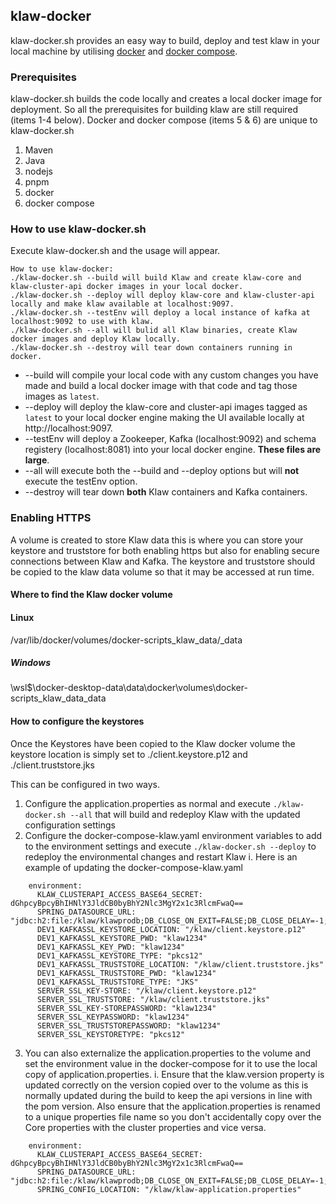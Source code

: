 ## klaw-docker
klaw-docker.sh provides an easy way to build, deploy and test klaw in your local machine by utilising [docker](https://www.docker.com/) and [docker compose](https://docs.docker.com/compose/).

### Prerequisites
klaw-docker.sh builds the code locally and creates a local docker image for deployment.
So all the prerequisites for building klaw are still required (items 1-4 below). Docker and docker compose (items 5 & 6) are unique to klaw-docker.sh
1. Maven
2. Java
3. nodejs
4. pnpm
5. docker
6. docker compose

### How to use klaw-docker.sh
Execute klaw-docker.sh and the usage will appear.
```
How to use klaw-docker:
./klaw-docker.sh --build will build Klaw and create klaw-core and klaw-cluster-api docker images in your local docker.
./klaw-docker.sh --deploy will deploy klaw-core and klaw-cluster-api locally and make klaw available at localhost:9097.
./klaw-docker.sh --testEnv will deploy a local instance of kafka at localhost:9092 to use with klaw.
./klaw-docker.sh --all will bulid all Klaw binaries, create Klaw docker images and deploy Klaw locally.
./klaw-docker.sh --destroy will tear down containers running in docker.
```

* --build will compile your local code with any custom changes you have made and build a local docker image with that code and tag those images as `latest`.
* --deploy will deploy the klaw-core and cluster-api images tagged as `latest` to your local docker engine making the UI available locally at http://localhost:9097.
* --testEnv will deploy a Zookeeper, Kafka (localhost:9092) and schema registery (localhost:8081) into your local docker engine.  **These files are large**.
* --all will execute both the --build and --deploy options but will **not** execute the testEnv option.
* --destroy will tear down **both** Klaw containers and Kafka containers.



### Enabling HTTPS
A volume is created to store Klaw data this is where you can store your keystore and truststore for both enabling https but also for enabling secure connections between Klaw and Kafka.
The keystore and truststore should be copied to the klaw data volume so that it may be accessed at run time.

#### Where to find the Klaw docker volume

#### Linux
/var/lib/docker/volumes/docker-scripts_klaw_data/_data
##### Windows
\\wsl$\docker-desktop-data\data\docker\volumes\docker-scripts_klaw_data\_data


#### How to configure the keystores
Once the Keystores have been copied to the Klaw docker volume the keystore location is simply set to ./client.keystore.p12 and ./client.truststore.jks

This can be configured in two ways.

1. Configure the application.properties as normal and execute ```./klaw-docker.sh --all``` that will build and redeploy Klaw with the updated configuration settings
2. Configure the docker-compose-klaw.yaml environment variables to add to the environment settings and execute ```./klaw-docker.sh --deploy``` to redeploy the environmental changes and restart Klaw
 i. Here is an example of updating the docker-compose-klaw.yaml
```
    environment:
      KLAW_CLUSTERAPI_ACCESS_BASE64_SECRET: dGhpcyBpcyBhIHNlY3JldCB0byBhY2Nlc3MgY2x1c3RlcmFwaQ==
      SPRING_DATASOURCE_URL: "jdbc:h2:file:/klaw/klawprodb;DB_CLOSE_ON_EXIT=FALSE;DB_CLOSE_DELAY=-1;MODE=MySQL;CASE_INSENSITIVE_IDENTIFIERS=TRUE;"
      DEV1_KAFKASSL_KEYSTORE_LOCATION: "/klaw/client.keystore.p12"
      DEV1_KAFKASSL_KEYSTORE_PWD: "klaw1234"
      DEV1_KAFKASSL_KEY_PWD: "klaw1234"
      DEV1_KAFKASSL_KEYSTORE_TYPE: "pkcs12"
      DEV1_KAFKASSL_TRUSTSTORE_LOCATION: "/klaw/client.truststore.jks"
      DEV1_KAFKASSL_TRUSTSTORE_PWD: "klaw1234"
      DEV1_KAFKASSL_TRUSTSTORE_TYPE: "JKS"
      SERVER_SSL_KEY-STORE: "/klaw/client.keystore.p12"
      SERVER_SSL_TRUSTSTORE: "/klaw/client.truststore.jks"
      SERVER_SSL_KEY-STOREPASSWORD: "klaw1234"
      SERVER_SSL_KEYPASSWORD: "klaw1234"
      SERVER_SSL_TRUSTSTOREPASSWORD: "klaw1234"
      SERVER_SSL_KEYSTORETYPE: "pkcs12"
```
3. You can also externalize the application.properties to the volume and set the environment value in the docker-compose for it to use the local copy of application.properties.
   i. Ensure that the klaw.version property is updated correctly on the version copied over to the volume as this is normally updated during the build to keep the api versions in line with the pom version.
      Also ensure that the application.properties is renamed to a unique properties file name so you don't accidentally copy over the Core properties with the cluster properties and vice versa. 
````
    environment:
      KLAW_CLUSTERAPI_ACCESS_BASE64_SECRET: dGhpcyBpcyBhIHNlY3JldCB0byBhY2Nlc3MgY2x1c3RlcmFwaQ==
      SPRING_DATASOURCE_URL: "jdbc:h2:file:/klaw/klawprodb;DB_CLOSE_ON_EXIT=FALSE;DB_CLOSE_DELAY=-1;MODE=MySQL;CASE_INSENSITIVE_IDENTIFIERS=TRUE;"
      SPRING_CONFIG_LOCATION: "/klaw/klaw-application.properties"
````
